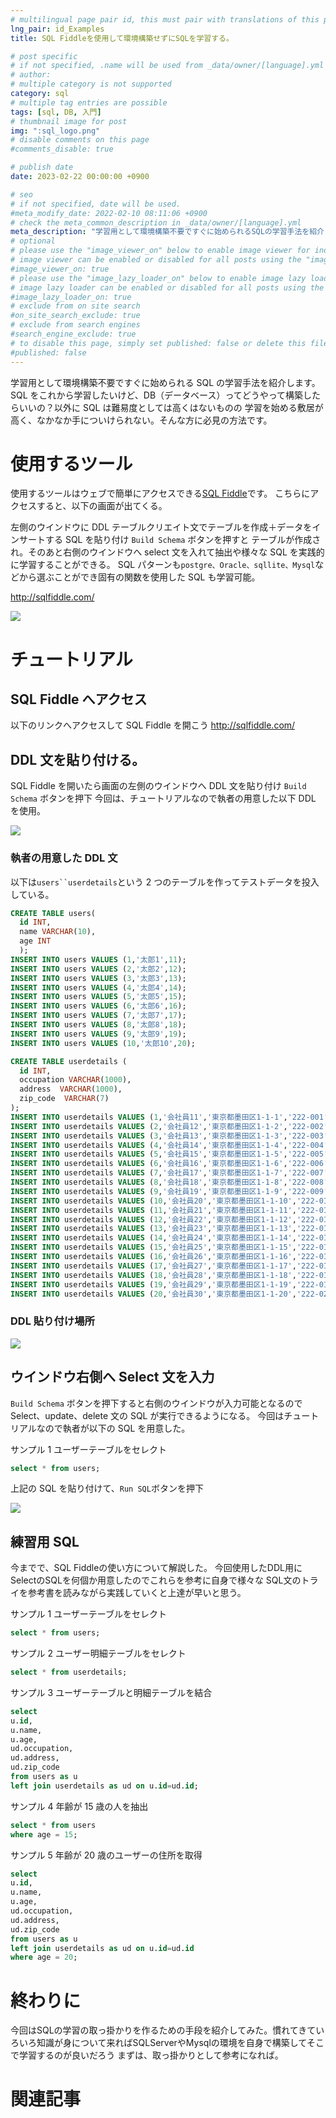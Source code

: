 ```yaml
---
# multilingual page pair id, this must pair with translations of this page. (This name must be unique)
lng_pair: id_Examples
title: SQL Fiddleを使用して環境構築せずにSQLを学習する。

# post specific
# if not specified, .name will be used from _data/owner/[language].yml
# author:
# multiple category is not supported
category: sql
# multiple tag entries are possible
tags: [sql, DB, 入門]
# thumbnail image for post
img: ":sql_logo.png"
# disable comments on this page
#comments_disable: true

# publish date
date: 2023-02-22 00:00:00 +0900

# seo
# if not specified, date will be used.
#meta_modify_date: 2022-02-10 08:11:06 +0900
# check the meta_common_description in _data/owner/[language].yml
meta_description: "学習用として環境構築不要ですぐに始められるSQLの学習手法を紹介します。SQLをこれから学習したいけど、DB（データベース）ってどうやって構築したらいいの？以外にSQLは難易度としては高くはないものの学習を始める敷居が高く、なかなか手についけられない。そんな方に必見"
# optional
# please use the "image_viewer_on" below to enable image viewer for individual pages or posts (_posts/ or [language]/_posts folders).
# image viewer can be enabled or disabled for all posts using the "image_viewer_posts: true" setting in _data/conf/main.yml.
#image_viewer_on: true
# please use the "image_lazy_loader_on" below to enable image lazy loader for individual pages or posts (_posts/ or [language]/_posts folders).
# image lazy loader can be enabled or disabled for all posts using the "image_lazy_loader_posts: true" setting in _data/conf/main.yml.
#image_lazy_loader_on: true
# exclude from on site search
#on_site_search_exclude: true
# exclude from search engines
#search_engine_exclude: true
# to disable this page, simply set published: false or delete this file
#published: false
---
```


<!-- outline-start -->

学習用として環境構築不要ですぐに始められる SQL の学習手法を紹介します。
SQL をこれから学習したいけど、DB（データベース）ってどうやって構築したらいいの？以外に SQL は難易度としては高くはないものの
学習を始める敷居が高く、なかなか手についけられない。そんな方に必見の方法です。

<!-- outline-end -->

# 使用するツール

使用するツールはウェブで簡単にアクセスできる[SQL Fiddle](http://sqlfiddle.com/)です。
こちらにアクセスすると、以下の画面が出てくる。

左側のウインドウに DDL テーブルクリエイト文でテーブルを作成＋データをインサートする SQL を貼り付け `Build Schema` ボタンを押すと
テーブルが作成され。そのあと右側のウインドウへ select 文を入れて抽出や様々な SQL を実践的に学習することができる。
SQL パターンも`postgre、Oracle、sqllite、Mysql`などから選ぶことができ固有の関数を使用した SQL も学習可能。

http://sqlfiddle.com/

![](/assets/img/posts/SQL_Fiddle.png)

# チュートリアル

## SQL Fiddle へアクセス

以下のリンクへアクセスして SQL Fiddle を開こう
http://sqlfiddle.com/

## DDL 文を貼り付ける。

SQL Fiddle を開いたら画面の左側のウインドウへ DDL 文を貼り付け `Build Schema` ボタンを押下
今回は、チュートリアルなので執者の用意した以下 DDL を使用。

![](/assets/img/posts/SQL_Fiddle.png)

### 執者の用意した DDL 文

以下は` users``userdetails `という 2 つのテーブルを作ってテストデータを投入している。

```sql
CREATE TABLE users(
  id INT,
  name VARCHAR(10),
  age INT
  );
INSERT INTO users VALUES (1,'太郎1',11);
INSERT INTO users VALUES (2,'太郎2',12);
INSERT INTO users VALUES (3,'太郎3',13);
INSERT INTO users VALUES (4,'太郎4',14);
INSERT INTO users VALUES (5,'太郎5',15);
INSERT INTO users VALUES (6,'太郎6',16);
INSERT INTO users VALUES (7,'太郎7',17);
INSERT INTO users VALUES (8,'太郎8',18);
INSERT INTO users VALUES (9,'太郎9',19);
INSERT INTO users VALUES (10,'太郎10',20);

CREATE TABLE userdetails (
  id INT,
  occupation VARCHAR(1000),
  address  VARCHAR(1000),
  zip_code  VARCHAR(7)
);
INSERT INTO userdetails VALUES (1,'会社員11','東京都墨田区1-1-1','222-001');
INSERT INTO userdetails VALUES (2,'会社員12','東京都墨田区1-1-2','222-002');
INSERT INTO userdetails VALUES (3,'会社員13','東京都墨田区1-1-3','222-003');
INSERT INTO userdetails VALUES (4,'会社員14','東京都墨田区1-1-4','222-004');
INSERT INTO userdetails VALUES (5,'会社員15','東京都墨田区1-1-5','222-005');
INSERT INTO userdetails VALUES (6,'会社員16','東京都墨田区1-1-6','222-006');
INSERT INTO userdetails VALUES (7,'会社員17','東京都墨田区1-1-7','222-007');
INSERT INTO userdetails VALUES (8,'会社員18','東京都墨田区1-1-8','222-008');
INSERT INTO userdetails VALUES (9,'会社員19','東京都墨田区1-1-9','222-009');
INSERT INTO userdetails VALUES (10,'会社員20','東京都墨田区1-1-10','222-010');
INSERT INTO userdetails VALUES (11,'会社員21','東京都墨田区1-1-11','222-011');
INSERT INTO userdetails VALUES (12,'会社員22','東京都墨田区1-1-12','222-012');
INSERT INTO userdetails VALUES (13,'会社員23','東京都墨田区1-1-13','222-013');
INSERT INTO userdetails VALUES (14,'会社員24','東京都墨田区1-1-14','222-014');
INSERT INTO userdetails VALUES (15,'会社員25','東京都墨田区1-1-15','222-015');
INSERT INTO userdetails VALUES (16,'会社員26','東京都墨田区1-1-16','222-016');
INSERT INTO userdetails VALUES (17,'会社員27','東京都墨田区1-1-17','222-017');
INSERT INTO userdetails VALUES (18,'会社員28','東京都墨田区1-1-18','222-018');
INSERT INTO userdetails VALUES (19,'会社員29','東京都墨田区1-1-19','222-019');
INSERT INTO userdetails VALUES (20,'会社員30','東京都墨田区1-1-20','222-020');
```

### DDL 貼り付け場所

![](/assets/img/posts/SQL_Fiddle_2.png)

## ウインドウ右側へ Select 文を入力

`Build Schema` ボタンを押下すると右側のウインドウが入力可能となるので
Select、update、delete 文の SQL が実行できるようになる。
今回はチュートリアルなので執者が以下の SQL を用意した。

サンプル 1 ユーザーテーブルをセレクト

```sql
select * from users;
```

上記の SQL を貼り付けて、`Run SQL`ボタンを押下

![](/assets/img/posts/SQL_Fiddle_3.png)

## 練習用 SQL

今までで、SQL Fiddleの使い方について解説した。
今回使用したDDL用にSelectのSQLを何個か用意したのでこれらを参考に自身で様々な
SQL文のトライを参考書を読みながら実践していくと上達が早いと思う。

サンプル 1 ユーザーテーブルをセレクト

```sql
select * from users;
```

サンプル 2 ユーザー明細テーブルをセレクト

```sql
select * from userdetails;
```

サンプル 3 ユーザーテーブルと明細テーブルを結合

```sql
select
u.id,
u.name,
u.age,
ud.occupation,
ud.address,
ud.zip_code
from users as u
left join userdetails as ud on u.id=ud.id;
```

サンプル 4 年齢が 15 歳の人を抽出

```sql
select * from users
where age = 15;
```

サンプル 5 年齢が 20 歳のユーザーの住所を取得

```sql
select
u.id,
u.name,
u.age,
ud.occupation,
ud.address,
ud.zip_code
from users as u
left join userdetails as ud on u.id=ud.id
where age = 20;
```

# 終わりに

今回はSQLの学習の取っ掛かりを作るための手段を紹介してみた。慣れてきていろいろ知識が身について来ればSQLServerやMysqlの環境を自身で構築してそこで学習するのが良いだろう
まずは、取っ掛かりとして参考になれば。

# 関連記事
